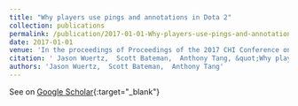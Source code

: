 ```yaml
---
title: "Why players use pings and annotations in Dota 2"
collection: publications
permalink: /publication/2017-01-01-Why-players-use-pings-and-annotations-in-Dota-2
date: 2017-01-01
venue: 'In the proceedings of Proceedings of the 2017 CHI Conference on Human Factors in Computing Systems'
citation: ' Jason Wuertz,  Scott Bateman,  Anthony Tang, &quot;Why players use pings and annotations in Dota 2.&quot; In the proceedings of Proceedings of the 2017 CHI Conference on Human Factors in Computing Systems, 2017.'
authors: 'Jason Wuertz,  Scott Bateman,  Anthony Tang'
---
```

See on [Google Scholar](https://scholar.google.com/scholar?q=Why+players+use+pings+and+annotations+in+Dota+2){:target="_blank"}